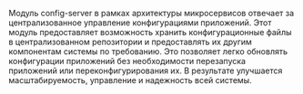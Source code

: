 Модуль config-server в рамках архитектуры микросервисов
отвечает за централизованное управление конфигурациями приложений. 
Этот модуль предоставляет возможность хранить конфигурационные файлы в централизованном 
репозитории и предоставлять их другим компонентам системы по требованию. 
Это позволяет легко обновлять конфигурации приложений без необходимости перезапуска приложений 
или переконфигурирования их. В результате улучшается масштабируемость, управление 
и надежность всей системы.